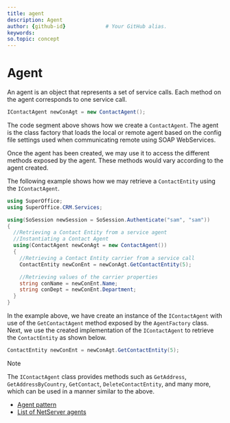 ```yaml
---
title: agent
description: Agent
author: {github-id}             # Your GitHub alias.
keywords:
so.topic: concept
---
```


# Agent

An agent is an object that represents a set of service calls. Each method on the agent corresponds to one service call.

```csharp
IContactAgent newConAgt = new ContactAgent();
```

The code segment above shows how we create a `ContactAgent`. The agent is the class factory that loads the local or remote agent based on the config file settings used when communicating remote using SOAP WebServices.

Once the agent has been created, we may use it to access the different methods exposed by the agent. These methods would vary according to the agent created.

The following example shows how we may retrieve a `ContactEntity` using the `IContactAgent`.

```csharp
using SuperOffice;
using SuperOffice.CRM.Services;

using(SoSession newSession = SoSession.Authenticate("sam", "sam"))
{
  //Retrieving a Contact Entity from a service agent
  //Instantiating a Contact Agent
  using(ContactAgent newConAgt = new ContactAgent())
  { 
    //Retrieving a Contact Entity carrier from a service call
    ContactEntity newConEnt = newConAgt.GetContactEntity(5);

    //Retrieving values of the carrier properties
    string conName = newConEnt.Name;
    string conDept = newConEnt.Department;
  }
}
```

In the example above, we have create an instance of the `IContactAgent` with use of the `GetContactAgent` method exposed by the `AgentFactory` class. Next, we use the created implementation of the `IContactAgent` to retrieve the `ContactEntity` as shown below.

```csharp
ContactEntity newConEnt = newConAgt.GetContactEntity(5);
```

> [!NOTE]
> The `IContactAgent` class provides methods such as `GetAddress`, `GetAddressByCountry`, `GetContact`, `DeleteContactEntity`, and many more, which can be used in a manner similar to the above.

* [Agent pattern][1]
* [List of NetServer agents][2]

<!-- Referenced links -->
[1]: agent-pattern.md
[2]: reference.md
